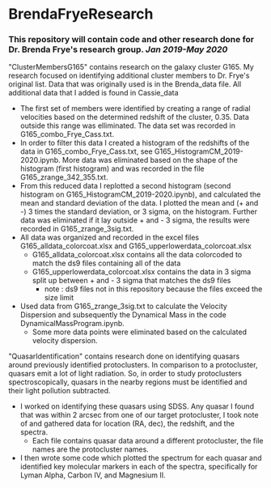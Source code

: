 # BrendaFryeResearch

### This repository will contain code and other research done for Dr. Brenda Frye's research group. *Jan 2019-May 2020*

"ClusterMembersG165" contains research on the galaxy cluster G165. My research focused on identifying additional cluster members to Dr. Frye's original list. Data that was originally used is in the Brenda_data file. All additional data that I added is found in Cassie_data
 * The first set of members were identified by creating a range of radial velocities based on the determined redshift of the cluster, 0.35. Data outside this range was elliminated. The data set was recorded in G165_combo_Frye_Cass.txt.
 * In order to filter this data I created a histogram of the redshifts of the data in G165_combo_Frye_Cass.txt, see G165_HistogramCM_2019-2020.ipynb. More data was eliminated based on the shape of the histogram (first histogram) and was recorded in the file G165_zrange_342_355.txt.
 * From this reduced data I replotted a second histogram (second histogram on G165_HistogramCM_2019-2020.ipynb), and calculated the mean and standard deviation of the data. I plotted the mean and (+ and -) 3 times the standard deviation, or 3 sigma, on the histogram. Further data was eliminated if it lay outside + and - 3 sigma, the results were recorded in G165_zrange_3sig.txt.
 * All data was organized and recorded in the excel files G165_alldata_colorcoat.xlsx and G165_upperlowerdata_colorcoat.xlsx
    * G165_alldata_colorcoat.xlsx contains all the data colorcoded to match the ds9 files containing all of the data
    * G165_upperlowerdata_colorcoat.xlsx contains the data in 3 sigma split up between + and - 3 sigma that matches the ds9 files
        * note : ds9 files not in this repository because the files exceed the size limit
 * Used data from G165_zrange_3sig.txt to calculate the Velocity Dispersion and subsequently the Dynamical Mass in the code DynamicalMassProgram.ipynb.
    * Some more data points were eliminated based on the calculated velocity dispersion.
 
"QuasarIdentification" contains research done on identifying quasars around previously identified protoclusters.  In comparison to a protocluster, quasars emit a lot of light radiation. So, in order to study protoclusters spectroscopically, quasars in the nearby regions must be identified and their light pollution subtracted.
 * I worked on identifying these quasars using SDSS.  Any quasar I found that was within 2 arcsec from one of our target protocluster, I took note of and gathered data for location (RA, dec), the redshift, and the spectra. 
     * Each file contains quasar data around a different protocluster, the file names are the protocluster names. 
 * I then wrote some code which plotted the spectrum for each quasar and identified key molecular markers in each of the spectra, specifically for Lyman Alpha, Carbon IV, and Magnesium II.
